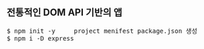 ## 전통적인 DOM API 기반의 앱
<pre>
$ npm init -y     project menifest package.json 생성
$ npm i -D express
</pre>